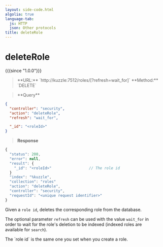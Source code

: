 ```yaml
---
layout: side-code.html
algolia: true
language-tab:
  js: HTTP
  json: Other protocols
title: deleteRole
---
```



# deleteRole

{{{since "1.0.0"}}}



<blockquote class="js">
<p>
**URL:** `http://kuzzle:7512/roles/<roleId>[?refresh=wait_for]`  
**Method:** `DELETE`
</p>
</blockquote>

<blockquote class="json">
<p>
**Query**
</p>
</blockquote>

```json
{
  "controller": "security",
  "action": "deleteRole",
  "refresh": "wait_for",

  "_id": "<roleId>"
}
```

>**Response**

```javascript
{
  "status": 200,                     
  "error": null,                     
  "result": {
    "_id": "<roleId>"                 // The role id
  }
  "index": "%kuzzle",
  "collection": "roles"
  "action": "deleteRole",
  "controller": "security",
  "requestId": "<unique request identifier>"
}
```

Given a `role id`, deletes the corresponding role from the database.

The optional parameter `refresh` can be used
with the value `wait_for` in order to wait for the role's deletion to be indexed (indexed roles are available for `search`).

<aside class="notice">
The `role id` is the same one you set when you create a role.
</aside>
